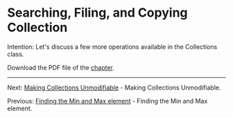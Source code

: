 # Searching, Filing, and Copying Collection

Intention: Let's discuss a few more operations available in the Collections class.

Download the PDF file of the [chapter](chapter_41.pdf).

<hr>

Next: [Making Collections Unmodifiable](chapter_42.md "Making Collections Unmodifiable") - Making Collections Unmodifiable.

Previous: [Finding the Min and Max element](chapter_40.md "Finding the Min and Max element") - Finding the Min and Max element.